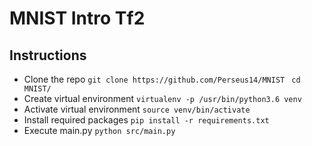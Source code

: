 # MNIST Intro Tf2
 
## Instructions
- Clone the repo
```git clone https://github.com/Perseus14/MNIST ```
```cd MNIST/```
- Create virtual environment
```virtualenv -p /usr/bin/python3.6 venv```
- Activate virtual environment
```source venv/bin/activate```
- Install required packages
```pip install -r requirements.txt```
- Execute main.py
```python src/main.py```



 

